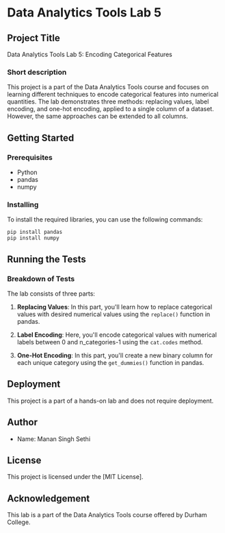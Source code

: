 # Data Analytics Tools Lab 5

## Project Title

Data Analytics Tools Lab 5: Encoding Categorical Features

### Short description

This project is a part of the Data Analytics Tools course and focuses on learning different techniques to encode categorical features into numerical quantities. The lab demonstrates three methods: replacing values, label encoding, and one-hot encoding, applied to a single column of a dataset. However, the same approaches can be extended to all columns.

## Getting Started

### Prerequisites

- Python
- pandas
- numpy

### Installing

To install the required libraries, you can use the following commands:

```
pip install pandas
pip install numpy
```

## Running the Tests

### Breakdown of Tests

The lab consists of three parts:

1. **Replacing Values**: In this part, you'll learn how to replace categorical values with desired numerical values using the `replace()` function in pandas.

2. **Label Encoding**: Here, you'll encode categorical values with numerical labels between 0 and n_categories-1 using the `cat.codes` method.

3. **One-Hot Encoding**: In this part, you'll create a new binary column for each unique category using the `get_dummies()` function in pandas.

## Deployment

This project is a part of a hands-on lab and does not require deployment.

## Author

- Name: Manan Singh Sethi

## License

This project is licensed under the [MIT License].

## Acknowledgement

This lab is a part of the Data Analytics Tools course offered by Durham College.
